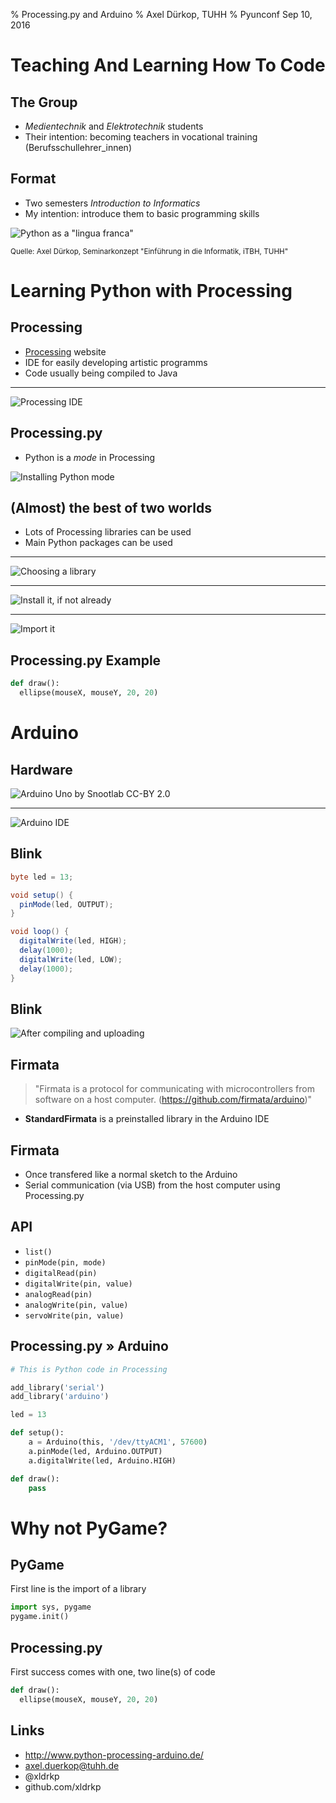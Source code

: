 % Processing.py and Arduino
% Axel Dürkop, TUHH
% Pyunconf Sep 10, 2016

# Teaching And Learning How To Code

## The Group

- *Medientechnik* and *Elektrotechnik* students
- Their intention: becoming teachers in vocational training (Berufsschullehrer_innen)

## Format

- Two semesters *Introduction to Informatics*
- My intention: introduce them to basic programming skills

![Python as a "lingua franca"](./abb/Auswahl_115.png)

<small>Quelle: Axel Dürkop, Seminarkonzept "Einführung in die Informatik, iTBH, TUHH"</small>

# Learning Python with Processing

## Processing

- [Processing](https://processing.org/) website
- IDE for easily developing artistic programms
- Code usually being compiled to Java

------

![Processing IDE](./abb/ide.png)

## Processing.py

- Python is a *mode* in Processing

![Installing Python mode](./abb/mode-installieren-1.png)

## (Almost) the best of two worlds

- Lots of Processing libraries can be used
- Main Python packages can be used

-----

![Choosing a library](./abb/lib-library-hinzufuegen.png)

-----

![Install it, if not already](./abb/lib-libraries-laden.png)

------

![Import it](./abb/lib-importiert.png)


## Processing.py Example

```Python
def draw():
  ellipse(mouseX, mouseY, 20, 20)
```

# Arduino

## Hardware

![Arduino Uno by [Snootlab](https://www.flickr.com/photos/snootlab/) [CC-BY 2.0](https://creativecommons.org/licenses/by/2.0/)](./abb/arduino-uno-flickr-snootlab.jpg)

------

![Arduino IDE](./abb/arduino_ide.png)

## Blink

```Java
byte led = 13;

void setup() {
  pinMode(led, OUTPUT);
}

void loop() {
  digitalWrite(led, HIGH);  
  delay(1000);         
  digitalWrite(led, LOW);
  delay(1000);
}
```

## Blink

![After compiling and uploading](./abb/blink.gif)

## Firmata

> "Firmata is a protocol for communicating with microcontrollers from software on a host computer. (https://github.com/firmata/arduino)"

- **StandardFirmata** is a preinstalled library in the Arduino IDE

## Firmata

- Once transfered like a normal sketch to the Arduino
- Serial communication (via USB) from the host computer using Processing.py

## API

- `list()`
- `pinMode(pin, mode)`
- `digitalRead(pin)`
- `digitalWrite(pin, value)`
- `analogRead(pin)`
- `analogWrite(pin, value)`
- `servoWrite(pin, value)`

## Processing.py &raquo; Arduino

```Python
# This is Python code in Processing

add_library('serial')
add_library('arduino')

led = 13

def setup():
    a = Arduino(this, '/dev/ttyACM1', 57600)
    a.pinMode(led, Arduino.OUTPUT)
    a.digitalWrite(led, Arduino.HIGH)

def draw():
    pass
```

# Why not PyGame?

## PyGame

First line is the import of a library

```Python
import sys, pygame
pygame.init()
```

## Processing.py

First success comes with one, two line(s) of code

```Python
def draw():
  ellipse(mouseX, mouseY, 20, 20)
```

## Links

- http://www.python-processing-arduino.de/
- axel.duerkop@tuhh.de
- @xldrkp
- github.com/xldrkp
